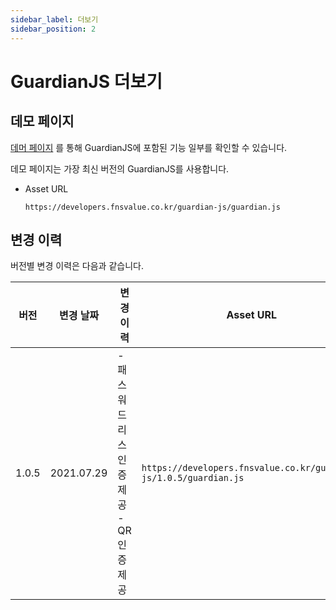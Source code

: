 ```yaml
---
sidebar_label: 더보기
sidebar_position: 2
---
```

# GuardianJS 더보기

## 데모 페이지
[데머 페이지](https://developers.fnsvalue.co.kr/guardian-js/demo/)
를 통해 GuardianJS에 포함된 기능 일부를 확인할 수 있습니다.

데모 페이지는 가장 최신 버전의 GuardianJS를 사용합니다.
- Asset URL
  ```
  https://developers.fnsvalue.co.kr/guardian-js/guardian.js
  ```

## 변경 이력
버전별 변경 이력은 다음과 같습니다.

|버전|변경 날짜|변경 이력|Asset URL|
|---|---|---|---|
|1.0.5| 2021.07.29 | - 패스워드 리스 인증 제공<br/> - QR 인증 제공 | `https://developers.fnsvalue.co.kr/guardian-js/1.0.5/guardian.js` |
